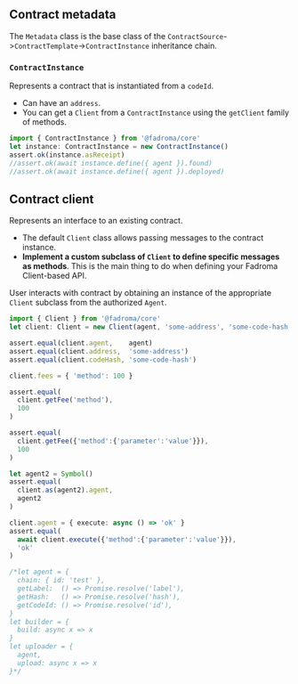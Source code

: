 
## Contract metadata

The `Metadata` class is the base class of the
`ContractSource`->`ContractTemplate`->`ContractInstance` inheritance chain.

### `ContractInstance`

Represents a contract that is instantiated from a `codeId`.
  * Can have an `address`.
  * You can get a `Client` from a `ContractInstance` using
    the `getClient` family of methods.

```typescript
import { ContractInstance } from '@fadroma/core'
let instance: ContractInstance = new ContractInstance()
assert.ok(instance.asReceipt)
//assert.ok(await instance.define({ agent }).found)
//assert.ok(await instance.define({ agent }).deployed)
```

## Contract client

Represents an interface to an existing contract.
  * The default `Client` class allows passing messages to the contract instance.
  * **Implement a custom subclass of `Client` to define specific messages as methods**.
    This is the main thing to do when defining your Fadroma Client-based API.

User interacts with contract by obtaining an instance of the
appropriate `Client` subclass from the authorized `Agent`.

```typescript
import { Client } from '@fadroma/core'
let client: Client = new Client(agent, 'some-address', 'some-code-hash')

assert.equal(client.agent,    agent)
assert.equal(client.address,  'some-address')
assert.equal(client.codeHash, 'some-code-hash')

client.fees = { 'method': 100 }

assert.equal(
  client.getFee('method'),
  100
)

assert.equal(
  client.getFee({'method':{'parameter':'value'}}),
  100
)

let agent2 = Symbol()
assert.equal(
  client.as(agent2).agent,
  agent2
)

client.agent = { execute: async () => 'ok' }
assert.equal(
  await client.execute({'method':{'parameter':'value'}}),
  'ok'
)
```

```typescript
/*let agent = {
  chain: { id: 'test' },
  getLabel:  () => Promise.resolve('label'),
  getHash:   () => Promise.resolve('hash'),
  getCodeId: () => Promise.resolve('id'),
}
let builder = {
  build: async x => x
}
let uploader = {
  agent,
  upload: async x => x
}*/
```

